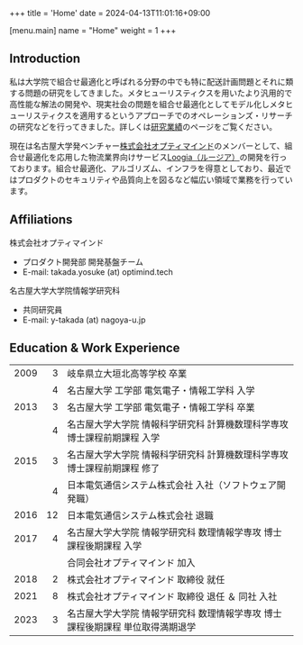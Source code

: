 +++
title = 'Home'
date = 2024-04-13T11:01:16+09:00

[menu.main]
name = "Home"
weight = 1
+++

## Introduction

私は大学院で組合せ最適化と呼ばれる分野の中でも特に配送計画問題とそれに類する問題の研究をしてきました。メタヒューリスティクスを用いたより汎用的で高性能な解法の開発や、現実社会の問題を組合せ最適化としてモデル化しメタヒューリスティクスを適用するというアプローチでのオペレーションズ・リサーチの研究などを行ってきました。詳しくは[研究業績](/vita/)のページをご覧ください。

現在は名古屋大学発ベンチャー[株式会社オプティマインド](https://www.optimind.tech/)のメンバーとして、組合せ最適化を応用した物流業界向けサービス[Loogia（ルージア）](https://loogia.jp/)の開発を行っております。組合せ最適化、アルゴリズム、インフラを得意としており、最近ではプロダクトのセキュリティや品質向上を図るなど幅広い領域で業務を行っています。

## Affiliations

株式会社オプティマインド

- プロダクト開発部 開発基盤チーム
- E-mail: takada.yosuke (at) optimind.tech

名古屋大学大学院情報学研究科

- 共同研究員
- E-mail: y-takada (at) nagoya-u.jp

## Education & Work Experience

|      |    |                                                                                |
|-----:|---:|:-------------------------------------------------------------------------------|
| 2009 |  3 | 岐阜県立大垣北高等学校 卒業                                                    |
|      |  4 | 名古屋大学 工学部 電気電子・情報工学科 入学                                    |
| 2013 |  3 | 名古屋大学 工学部 電気電子・情報工学科 卒業                                    |
|      |  4 | 名古屋大学大学院 情報科学研究科 計算機数理科学専攻 博士課程前期課程 入学       |
| 2015 |  3 | 名古屋大学大学院 情報科学研究科 計算機数理科学専攻 博士課程前期課程 修了       |
|      |  4 | 日本電気通信システム株式会社 入社（ソフトウェア開発職）                        |
| 2016 | 12 | 日本電気通信システム株式会社 退職                                              |
| 2017 |  4 | 名古屋大学大学院 情報学研究科 数理情報学専攻 博士課程後期課程 入学             |
|      |    | 合同会社オプティマインド 加入                                                  |
| 2018 |  2 | 株式会社オプティマインド 取締役 就任                                           |
| 2021 |  8 | 株式会社オプティマインド 取締役 退任 ＆ 同社 入社                              |
| 2023 |  3 | 名古屋大学大学院 情報学研究科 数理情報学専攻 博士課程後期課程 単位取得満期退学 |
